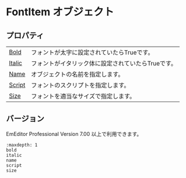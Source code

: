 # FontItem オブジェクト

## プロパティ

|     |     |
| --- | --- |
| [Bold](bold) | フォントが太字に設定されていたらTrueです。 |
| [Italic](italic) | フォントがイタリック体に設定されていたらTrueです。 |
| [Name](name) | オブジェクトの名前を指定します。 |
| [Script](script) | フォントのスクリプトを指定します。 |
| [Size](size) | フォントを適当なサイズで指定します。 |

## バージョン

EmEditor Professional Version 7.00 以上で利用できます。

```{toctree}
:maxdepth: 1
bold
italic
name
script
size
```
